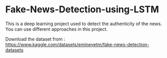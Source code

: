 # Fake-News-Detection-using-LSTM
This is a deep learning project used to detect the authenticity of the news. You can use different approaches in this project. 

Download the dataset from : https://www.kaggle.com/datasets/emineyetm/fake-news-detection-datasets
